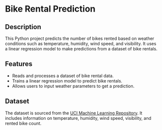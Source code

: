 # Bike Rental Prediction

## Description
This Python project predicts the number of bikes rented based on weather conditions such as temperature, humidity, wind speed, and visibility. It uses a linear regression model to make predictions from a dataset of bike rentals.

## Features
- Reads and processes a dataset of bike rental data.
- Trains a linear regression model to predict bike rentals.
- Allows users to input weather parameters to get a prediction.

## Dataset
The dataset is sourced from the [UCI Machine Learning Repository](https://archive.ics.uci.edu/ml/machine-learning-databases/00560/SeoulBikeData.csv). It includes information on temperature, humidity, wind speed, visibility, and rented bike count.


